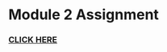 <h1>Module 2 Assignment</h1>

<h3><a href = "https://ursaruboss.github.io/HTML-CSS-and-Javascript-for-Web-Developers/Module2/index.html">CLICK HERE</a></h3>
